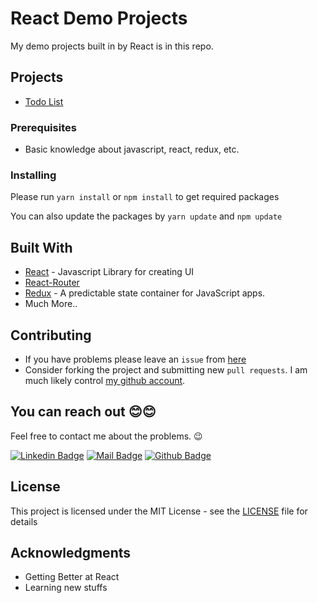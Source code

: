 # React Demo Projects

My demo projects built in by React is in this repo.

## Projects

- [Todo List](https://github.com/rajatsardesai/react-demo-project/tree/master/Todo%20List)

### Prerequisites

- Basic knowledge about javascript, react, redux, etc.

### Installing

Please run `yarn install` or `npm install` to get required packages

You can also update the packages by `yarn update` and `npm update`

## Built With

- [React](http://reactjs.org/) - Javascript Library for creating UI
- [React-Router](https://reacttraining.com/react-router/web)
- [Redux](https://redux.js.org/) - A predictable state container for JavaScript apps.
- Much More..

## Contributing

- If you have problems please leave an `issue` from [here](https://github.com/rajatsardesai/react-demo-project/issues)
- Consider forking the project and submitting new `pull requests`. I am much likely control [my github account](https://github.com/rajatsardesai).

## You can reach out 😊😊

Feel free to contact me about the problems. 😉

[![Linkedin Badge](https://img.shields.io/badge/linkedin-%230077B5.svg?&style=for-the-badge&logo=linkedin&logoColor=white)](https://www.linkedin.com/in/rajat-sardesai-460213147/)
[![Mail Badge](https://img.shields.io/badge/email-c14438?style=for-the-badge&logo=Gmail&logoColor=white&link=mailto:furkanozbek1995@gmail.com)](mailto:rajatsardesai@gmail.com)
[![Github Badge](https://img.shields.io/badge/github-333?style=for-the-badge&logo=github&logoColor=white)](https://github.com/rajatsardesai)

## License

This project is licensed under the MIT License - see the [LICENSE](LICENSE) file for details

## Acknowledgments

- Getting Better at React
- Learning new stuffs
